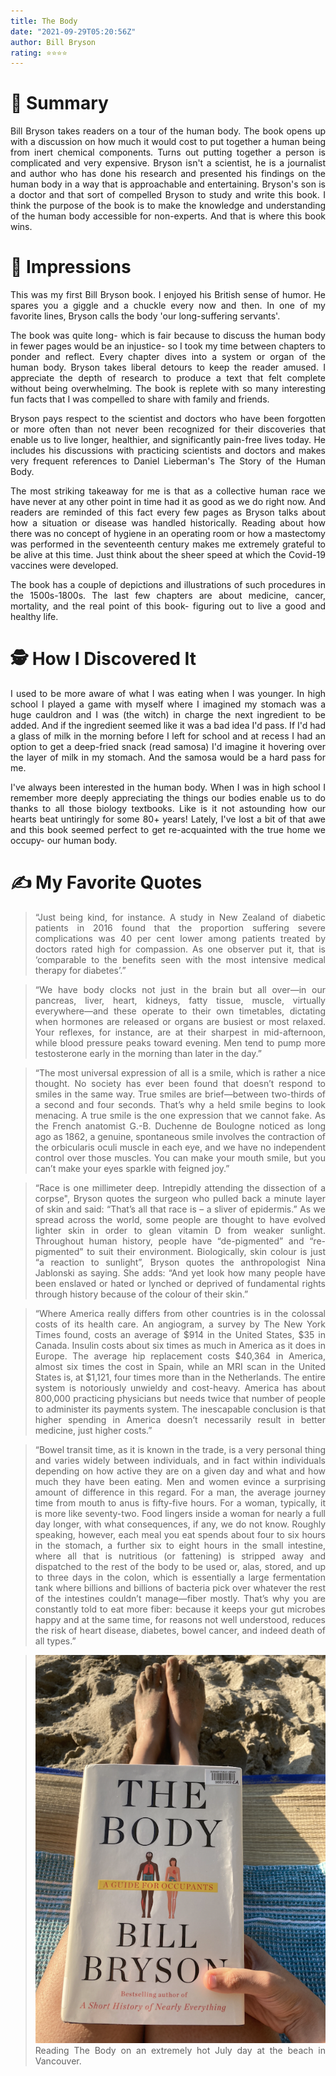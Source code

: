 ```yaml
---
title: The Body
date: "2021-09-29T05:20:56Z"
author: Bill Bryson
rating: ⭐⭐⭐⭐
---
```


<style>
body {
text-align: justify}
</style>

# 🚀 Summary
Bill Bryson takes readers on a tour of the human body. The book opens up with a discussion on how much it would cost to put together a human being from inert chemical components. Turns out putting together a person is complicated and very expensive. Bryson isn't a scientist, he is a journalist and author who has done his research and presented his findings on the human body in a way that is approachable and entertaining. Bryson's son is a doctor and that sort of compelled Bryson to study and write this book. I think the purpose of the book is to make the knowledge and understanding of the human body accessible for non-experts. And that is where this book wins. 


# 🎨 Impressions
This was my first Bill Bryson book. I enjoyed his British sense of humor. He spares you a giggle and a chuckle every now and then. In one of my favorite lines, Bryson calls the body 'our long-suffering servants'.

The book was quite long- which is fair because to discuss the human body in fewer pages would be an injustice- so I took my time between chapters to ponder and reflect. Every chapter dives into a system or organ of the human body. Bryson takes liberal detours to keep the reader amused. I appreciate the depth of research to produce a text that felt complete without being overwhelming. The book is replete with so many interesting fun facts that I was compelled to share with family and friends. 

Bryson pays respect to the scientist and doctors who have been forgotten or more often than not never been recognized for their discoveries that enable us to live longer, healthier, and significantly pain-free lives today. He includes his discussions with practicing scientists and doctors and makes very frequent references to Daniel Lieberman's The Story of the Human Body.

The most striking takeaway for me is that as a collective human race we have never at any other point in time had it as good as we do right now. And readers are reminded of this fact every few pages as Bryson talks about how a situation or disease was handled historically. Reading about how there was no concept of hygiene in an operating room or how a mastectomy was performed in the seventeenth century makes me extremely grateful to be alive at this time. Just think about the sheer speed at which the Covid-19 vaccines were developed.

The book has a couple of depictions and illustrations of such procedures in the 1500s-1800s. The last few chapters are about medicine, cancer, mortality, and the real point of this book- figuring out to live a good and healthy life.

# 🕵 How I Discovered It
I used to be more aware of what I was eating when I was younger. In high school I played a game with myself where I imagined my stomach was a huge cauldron and I was (the witch) in charge the next ingredient to be added. And if the ingredient seemed like it was a bad idea I'd pass. If I'd had a glass of milk in the morning before I left for school and at recess I had an option to get a deep-fried snack (read samosa) I'd imagine it hovering over the layer of milk in my stomach. And the samosa would be a hard pass for me. 

I've always been interested in the human body. When I was in high school I remember more deeply appreciating the things our bodies enable us to do thanks to all those biology textbooks. Like is it not astounding how our hearts beat untiringly for some 80+ years! Lately, I've lost a bit of that awe and this book seemed perfect to get re-acquainted with the true home we occupy- our human body. 

# ✍️ My Favorite Quotes
>“Just being kind, for instance. A study in New Zealand of diabetic patients in 2016 found that the proportion suffering severe complications was 40 per cent lower among patients treated by doctors rated high for compassion. As one observer put it, that is ‘comparable to the benefits seen with the most intensive medical therapy for diabetes’.”


>“We have body clocks not just in the brain but all over—in our pancreas, liver, heart, kidneys, fatty tissue, muscle, virtually everywhere—and these operate to their own timetables, dictating when hormones are released or organs are busiest or most relaxed. Your reflexes, for instance, are at their sharpest in mid-afternoon, while blood pressure peaks toward evening. Men tend to pump more testosterone early in the morning than later in the day.”

>“The most universal expression of all is a smile, which is rather a nice thought. No society has ever been found that doesn’t respond to smiles in the same way. True smiles are brief—between two-thirds of a second and four seconds. That’s why a held smile begins to look menacing. A true smile is the one expression that we cannot fake. As the French anatomist G.-B. Duchenne de Boulogne noticed as long ago as 1862, a genuine, spontaneous smile involves the contraction of the orbicularis oculi muscle in each eye, and we have no independent control over those muscles. You can make your mouth smile, but you can’t make your eyes sparkle with feigned joy.”

>“Race is one millimeter deep. Intrepidly attending the dissection of a corpse", Bryson quotes the surgeon who pulled back a minute layer of skin and said: “That’s all that race is – a sliver of epidermis.” As we spread across the world, some people are thought to have evolved lighter skin in order to glean vitamin D from weaker sunlight. Throughout human history, people have “de-pigmented” and “re-pigmented” to suit their environment.
Biologically, skin colour is just “a reaction to sunlight”, Bryson quotes the anthropologist Nina Jablonski as saying. She adds: “And yet look how many people have been enslaved or hated or lynched or deprived of fundamental rights through history because of the colour of their skin.”

>“Where America really differs from other countries is in the colossal costs of its health care. An angiogram, a survey by The New York Times found, costs an average of $914 in the United States, $35 in Canada. Insulin costs about six times as much in America as it does in Europe. The average hip replacement costs $40,364 in America, almost six times the cost in Spain, while an MRI scan in the United States is, at $1,121, four times more than in the Netherlands. The entire system is notoriously unwieldy and cost-heavy. America has about 800,000 practicing physicians but needs twice that number of people to administer its payments system. The inescapable conclusion is that higher spending in America doesn’t necessarily result in better medicine, just higher costs.”

>“Bowel transit time, as it is known in the trade, is a very personal thing and varies widely between individuals, and in fact within individuals depending on how active they are on a given day and what and how much they have been eating. Men and women evince a surprising amount of difference in this regard. For a man, the average journey time from mouth to anus is fifty-five hours. For a woman, typically, it is more like seventy-two. Food lingers inside a woman for nearly a full day longer, with what consequences, if any, we do not know.
Roughly speaking, however, each meal you eat spends about four to six hours in the stomach, a further six to eight hours in the small intestine, where all that is nutritious (or fattening) is stripped away and dispatched to the rest of the body to be used or, alas, stored, and up to three days in the colon, which is essentially a large fermentation tank where billions and billions of bacteria pick over whatever the rest of the intestines couldn’t manage—fiber mostly. That’s why you are constantly told to eat more fiber: because it keeps your gut microbes happy and at the same time, for reasons not well understood, reduces the risk of heart disease, diabetes, bowel cancer, and indeed death of all types.”

>![Beach day reading.](beach.png)
> Reading The Body on an extremely hot July day at the beach in Vancouver.

